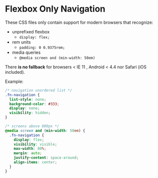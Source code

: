 # Flexbox Only Navigation  
These CSS files only contain support for modern browsers that recognize:  
* unprefixed flexbox  
  * ```display: flex;```  
* rem units  
  * ```padding: 0 0.9375rem;```  
* media queries  
  * ```@media screen and (min-width: 50em)```  

There **is no fallback** for browsers < IE 11 , Android < 4.4 nor Safari (iOS included).  

Example:  
```css  
/* navigation unordered list */
.fn-navigation {
  list-style: none;
  background-color: #333;
  display: none;
  visibility: hidden;
}

/* screens above 800px */
@media screen and (min-width: 50em) {  
  .fn-navigation {
    display: flex;
    visibility: visible;
    max-width: 80%;
    margin: auto;
    justify-content: space-around;
    align-items: center;
  }
}
```
